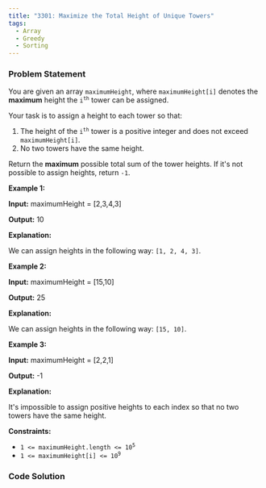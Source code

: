 ```yaml
---
title: "3301: Maximize the Total Height of Unique Towers"
tags:
  - Array
  - Greedy
  - Sorting
---
```

### Problem Statement

<p>You are given an array <code>maximumHeight</code>, where <code>maximumHeight[i]</code> denotes the <strong>maximum</strong> height the <code>i<sup>th</sup></code> tower can be assigned.</p>

<p>Your task is to assign a height to each tower so that:</p>

<ol>
	<li>The height of the <code>i<sup>th</sup></code> tower is a positive integer and does not exceed <code>maximumHeight[i]</code>.</li>
	<li>No two towers have the same height.</li>
</ol>

<p>Return the <strong>maximum</strong> possible total sum of the tower heights. If it&#39;s not possible to assign heights, return <code>-1</code>.</p>


<p><strong class="example">Example 1:</strong></p>

<div class="example-block">
<p><strong>Input:</strong> maximumHeight<span class="example-io"> = [2,3,4,3]</span></p>

<p><strong>Output:</strong> <span class="example-io">10</span></p>

<p><strong>Explanation:</strong></p>

<p>We can assign heights in the following way: <code>[1, 2, 4, 3]</code>.</p>
</div>

<p><strong class="example">Example 2:</strong></p>

<div class="example-block">
<p><strong>Input:</strong> maximumHeight<span class="example-io"> = [15,10]</span></p>

<p><strong>Output:</strong> <span class="example-io">25</span></p>

<p><strong>Explanation:</strong></p>

<p>We can assign heights in the following way: <code>[15, 10]</code>.</p>
</div>

<p><strong class="example">Example 3:</strong></p>

<div class="example-block">
<p><strong>Input:</strong> maximumHeight<span class="example-io"> = [2,2,1]</span></p>

<p><strong>Output:</strong> <span class="example-io">-1</span></p>

<p><strong>Explanation:</strong></p>

<p>It&#39;s impossible to assign positive heights to each index so that no two towers have the same height.</p>
</div>


<p><strong>Constraints:</strong></p>

<ul>
	<li><code>1 &lt;= maximumHeight.length &lt;= 10<sup>5</sup></code></li>
	<li><code>1 &lt;= maximumHeight[i] &lt;= 10<sup>9</sup></code></li>
</ul>


### Code Solution

```python

```
